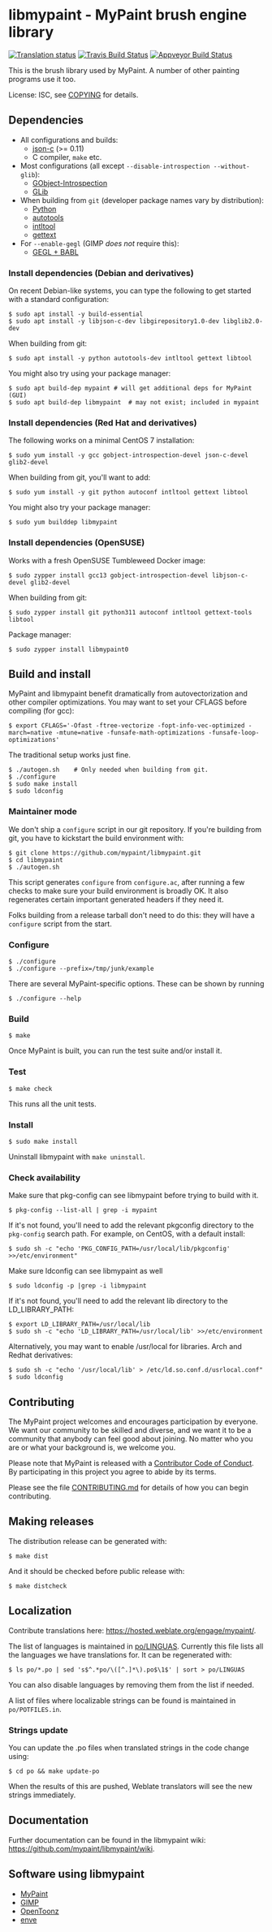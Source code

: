 # libmypaint - MyPaint brush engine library

[![Translation status](https://hosted.weblate.org/widgets/mypaint/-/libmypaint/svg-badge.svg)](https://hosted.weblate.org/engage/mypaint/?utm_source=widget)
[![Travis Build Status](https://travis-ci.org/mypaint/libmypaint.svg?branch=master)](https://travis-ci.org/mypaint/libmypaint)
[![Appveyor Build Status](https://ci.appveyor.com/api/projects/status/github/mypaint/libmypaint?branch=master&svg=true)](https://ci.appveyor.com/project/jonnor/libmypaint)

This is the brush library used by MyPaint. A number of other painting
programs use it too.

License: ISC, see [COPYING](./COPYING) for details.

## Dependencies

* All configurations and builds:
  - [json-c](https://github.com/json-c/json-c/wiki) (>= 0.11)
  - C compiler, `make` etc.
* Most configurations (all except `--disable-introspection --without-glib`):
  - [GObject-Introspection](https://live.gnome.org/GObjectIntrospection)
  - [GLib](https://wiki.gnome.org/Projects/GLib)
* When building from `git` (developer package names vary by distribution):
  - [Python](http://python.org/)
  - [autotools](https://en.wikipedia.org/wiki/GNU_Build_System)
  - [intltool](https://freedesktop.org/wiki/Software/intltool/)
  - [gettext](https://www.gnu.org/software/gettext/gettext.html)
* For `--enable-gegl` (GIMP *does not* require this):
  - [GEGL + BABL](http://gegl.org/)

### Install dependencies (Debian and derivatives)

On recent Debian-like systems, you can type the following
to get started with a standard configuration:

    $ sudo apt install -y build-essential
    $ sudo apt install -y libjson-c-dev libgirepository1.0-dev libglib2.0-dev

When building from git:

    $ sudo apt install -y python autotools-dev intltool gettext libtool
    
You might also try using your package manager:

    $ sudo apt build-dep mypaint # will get additional deps for MyPaint (GUI)
    $ sudo apt build-dep libmypaint  # may not exist; included in mypaint

### Install dependencies (Red Hat and derivatives)

The following works on a minimal CentOS 7 installation:

    $ sudo yum install -y gcc gobject-introspection-devel json-c-devel glib2-devel

When building from git, you'll want to add:

    $ sudo yum install -y git python autoconf intltool gettext libtool
    
You might also try your package manager:
    
    $ sudo yum builddep libmypaint

### Install dependencies (OpenSUSE)

Works with a fresh OpenSUSE Tumbleweed Docker image:

    $ sudo zypper install gcc13 gobject-introspection-devel libjson-c-devel glib2-devel

When building from git:

    $ sudo zypper install git python311 autoconf intltool gettext-tools libtool

Package manager:

    $ sudo zypper install libmypaint0

## Build and install

MyPaint and libmypaint benefit dramatically from autovectorization and other compiler optimizations.
You may want to set your CFLAGS before compiling (for gcc):

    $ export CFLAGS='-Ofast -ftree-vectorize -fopt-info-vec-optimized -march=native -mtune=native -funsafe-math-optimizations -funsafe-loop-optimizations'

The traditional setup works just fine.

    $ ./autogen.sh    # Only needed when building from git.
    $ ./configure
    $ sudo make install
    $ sudo ldconfig

### Maintainer mode

We don't ship a `configure` script in our git repository. If you're
building from git, you have to kickstart the build environment with:

    $ git clone https://github.com/mypaint/libmypaint.git
    $ cd libmypaint
    $ ./autogen.sh

This script generates `configure` from `configure.ac`, after running a
few checks to make sure your build environment is broadly OK. It also
regenerates certain important generated headers if they need it.

Folks building from a release tarball don't need to do this: they will
have a `configure` script from the start.

### Configure

    $ ./configure
    $ ./configure --prefix=/tmp/junk/example

There are several MyPaint-specific options.
These can be shown by running

    $ ./configure --help

### Build

    $ make

Once MyPaint is built, you can run the test suite and/or install it.

### Test

    $ make check

This runs all the unit tests.

### Install

    $ sudo make install

Uninstall libmypaint with `make uninstall`.

### Check availability

Make sure that pkg-config can see libmypaint before trying to build with it.

    $ pkg-config --list-all | grep -i mypaint

If it's not found, you'll need to add the relevant pkgconfig directory to
the `pkg-config` search path. For example, on CentOS, with a default install:

    $ sudo sh -c "echo 'PKG_CONFIG_PATH=/usr/local/lib/pkgconfig' >>/etc/environment"

Make sure ldconfig can see libmypaint as well

    $ sudo ldconfig -p |grep -i libmypaint

If it's not found, you'll need to add the relevant lib directory to
the LD_LIBRARY_PATH:
    
    $ export LD_LIBRARY_PATH=/usr/local/lib
    $ sudo sh -c "echo 'LD_LIBRARY_PATH=/usr/local/lib' >>/etc/environment

Alternatively, you may want to enable /usr/local for libraries.  Arch and Redhat derivatives:

    $ sudo sh -c "echo '/usr/local/lib' > /etc/ld.so.conf.d/usrlocal.conf"
    $ sudo ldconfig

## Contributing

The MyPaint project welcomes and encourages participation by everyone.
We want our community to be skilled and diverse,
and we want it to be a community that anybody can feel good about joining.
No matter who you are or what your background is, we welcome you.

Please note that MyPaint is released with a
[Contributor Code of Conduct](CODE_OF_CONDUCT.md).
By participating in this project you agree to abide by its terms.

Please see the file [CONTRIBUTING.md](CONTRIBUTING.md)
for details of how you can begin contributing.

## Making releases

The distribution release can be generated with:

    $ make dist

And it should be checked before public release with:

    $ make distcheck

## Localization

Contribute translations here: <https://hosted.weblate.org/engage/mypaint/>.

The list of languages is maintained in [po/LINGUAS](po/LINGUAS).
Currently this file lists all the languages we have translations for.
It can be regenerated with:

    $ ls po/*.po | sed 's$^.*po/\([^.]*\).po$\1$' | sort > po/LINGUAS

You can also disable languages by removing them from the list if needed.

A list of files where localizable strings can be found is maintained
in `po/POTFILES.in`.

### Strings update

You can update the .po files when translated strings in the code change
using:

    $ cd po && make update-po

When the results of this are pushed, Weblate translators will see the
new strings immediately.

## Documentation

Further documentation can be found in the libmypaint wiki:
<https://github.com/mypaint/libmypaint/wiki>.


## Software using libmypaint

* [MyPaint](https://github.com/mypaint/mypaint)
* [GIMP](https://gitlab.gnome.org/GNOME/gimp/)
* [OpenToonz](https://github.com/opentoonz/opentoonz/)
* [enve](https://github.com/MaurycyLiebner/enve/)
